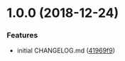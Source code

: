 # 1.0.0 (2018-12-24)


### Features

* initial CHANGELOG.md ([41969f9](https://github.com/Cerberus/ts/commit/41969f9))



